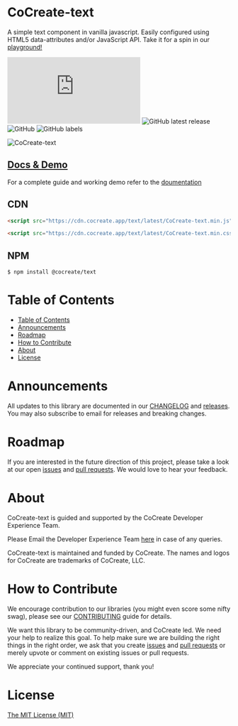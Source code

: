 # CoCreate-text

A simple text component in vanilla javascript. Easily configured using HTML5 data-attributes and/or JavaScript API. Take it for a spin in our [playground!](https://cocreate.app/docs/text)

![GitHub file size in bytes](https://img.shields.io/github/size/CoCreate-app/CoCreate-text/dist/CoCreate-text.min.js?label=minified%20size&style=for-the-badge)
![GitHub latest release](https://img.shields.io/github/v/release/CoCreate-app/CoCreate-text?style=for-the-badge)
![GitHub](https://img.shields.io/github/license/CoCreate-app/CoCreate-text?style=for-the-badge)
![GitHub labels](https://img.shields.io/github/labels/CoCreate-app/CoCreate-text/help%20wanted?style=for-the-badge)

![CoCreate-text](https://cdn.cocreate.app/docs/CoCreate-text.gif)

## [Docs & Demo](https://cocreate.app/docs/clone)

For a complete guide and working demo refer to the [doumentation](https://cocreate.app/docs/text)

## CDN

```html
<script src="https://cdn.cocreate.app/text/latest/CoCreate-text.min.js"></script>
```

```html
<script src="https://cdn.cocreate.app/text/latest/CoCreate-text.min.css"></script>
```

## NPM

```shell
$ npm install @cocreate/text
```

# Table of Contents

- [Table of Contents](#table-of-contents)
- [Announcements](#announcements)
- [Roadmap](#roadmap)
- [How to Contribute](#how-to-contribute)
- [About](#about)
- [License](#license)

<a name="announcements"></a>

# Announcements

All updates to this library are documented in our [CHANGELOG](https://github.com/CoCreate-app/CoCreate-text/blob/master/CHANGELOG.md) and [releases](https://github.com/CoCreate-app/CoCreate-text/releases). You may also subscribe to email for releases and breaking changes.

<a name="roadmap"></a>

# Roadmap

If you are interested in the future direction of this project, please take a look at our open [issues](https://github.com/CoCreate-app/CoCreate-text/issues) and [pull requests](https://github.com/CoCreate-app/CoCreate-text/pulls). We would love to hear your feedback.

<a name="about"></a>

# About

CoCreate-text is guided and supported by the CoCreate Developer Experience Team.

Please Email the Developer Experience Team [here](mailto:develop@cocreate.app) in case of any queries.

CoCreate-text is maintained and funded by CoCreate. The names and logos for CoCreate are trademarks of CoCreate, LLC.

<a name="contribute"></a>

# How to Contribute

We encourage contribution to our libraries (you might even score some nifty swag), please see our [CONTRIBUTING](https://github.com/CoCreate-app/CoCreate-text/blob/master/CONTRIBUTING.md) guide for details.

We want this library to be community-driven, and CoCreate led. We need your help to realize this goal. To help make sure we are building the right things in the right order, we ask that you create [issues](https://github.com/CoCreate-app/CoCreate-text/issues) and [pull requests](https://github.com/CoCreate-app/CoCreate-text/pulls) or merely upvote or comment on existing issues or pull requests.

We appreciate your continued support, thank you!

# License

[The MIT License (MIT)](https://github.com/CoCreate-app/CoCreate-text/blob/master/LICENSE)
